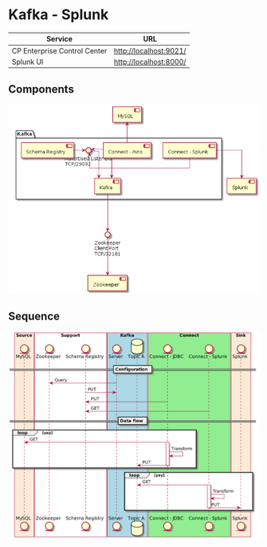 # Kafka - Splunk


| Service                      | URL                                                |
|------------------------------|----------------------------------------------------|
| CP Enterprise Control Center | [http://localhost:9021/](http://localhost:9021/)   |
| Splunk UI                    | [http://localhost:8000/](http://localhost:8000/)   |

## Components

![Components](/out/components.png?raw=true)

## Sequence

![Sequence](/out/sequence.png?raw=true)

